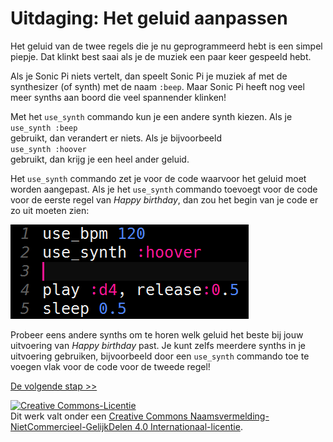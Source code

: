 # Uitdaging: Het geluid aanpassen

Het geluid van de twee regels die je nu geprogrammeerd hebt is een simpel piepje. Dat klinkt best saai als je de muziek een paar keer gespeeld hebt.

Als je Sonic Pi niets vertelt, dan speelt Sonic Pi je muziek af met de synthesizer (of synth) met de naam `:beep`. Maar Sonic Pi heeft nog veel meer synths aan boord die veel spannender klinken!

Met het `use_synth` commando kun je een andere synth kiezen. Als je  
`use_synth :beep`  
gebruikt, dan verandert er niets. Als je bijvoorbeeld  
`use_synth :hoover`  
gebruikt, dan krijg je een heel ander geluid.

Het `use_synth` commando zet je voor de code waarvoor het geluid moet worden aangepast. Als je het `use_synth` commando toevoegt voor de code voor de eerste regel van *Happy birthday*, dan zou het begin van je code er zo uit moeten zien:

![andere synth](images/andere-synth.png)

Probeer eens andere synths om te horen welk geluid het beste bij jouw uitvoering van *Happy birthday* past. Je kunt zelfs meerdere synths in je uitvoering gebruiken, bijvoorbeeld door een `use_synth` commando toe te voegen vlak voor de code voor de tweede regel!

[De volgende stap >>](stap_6.md)

<a rel="license" href="http://creativecommons.org/licenses/by-nc-sa/4.0/"><img alt="Creative Commons-Licentie" style="border-width:0" src="https://i.creativecommons.org/l/by-nc-sa/4.0/88x31.png" /></a><br />Dit werk valt onder een <a rel="license" href="http://creativecommons.org/licenses/by-nc-sa/4.0/deed.nl">Creative Commons Naamsvermelding-NietCommercieel-GelijkDelen 4.0 Internationaal-licentie</a>.
